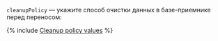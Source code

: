 `cleanupPolicy` — укажите способ очистки данных в базе-приемнике перед переносом:

{% include [Cleanup policy values](../cleanup-policy-values.md) %}
